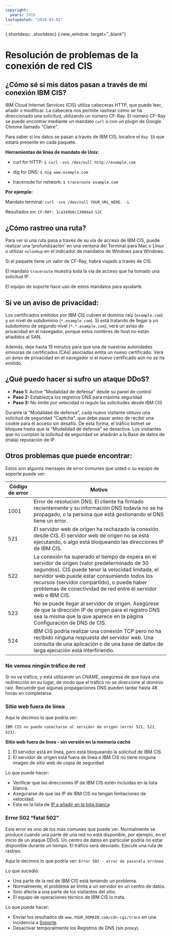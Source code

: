 ```yaml
---
copyright:
  years: 2018
lastupdated: "2018-03-02"
---
```


{:shortdesc: .shortdesc}
{:new_window: target="_blank"}

# Resolución de problemas de la conexión de red CIS

## ¿Cómo sé si mis datos pasan a través de mi conexión IBM CIS?

IBM Cloud Internet Services (CIS) utiliza cabeceras HTTP, que puede leer, añadir o modificar. La cabecera nos permite rastrear cómo se ha direccionado una solicitud, utilizando un número CF-Ray. El número CF-Ray se puede encontrar mediante un mandato `curl` o con un plugin de Google Chrome llamado "Claire".

Para saber si los datos se pasan a través de IBM CIS, localice el `Ray ID` que estará presente en cada paquete.

**Herramientas de línea de mandato de Unix:**

 * curl for HTTP:
`$ curl -vso /dev/null http://example.com`

 * dig for DNS:
`$ dig www.example.com`

 * traceroute for network:
`$ traceroute example.com`

**Por ejemplo:**

Mandato terminal: `curl -svo /dev/null YOUR_URL_HERE. -L`

Resultados en: `CF-RAY: 1ca349b6c1300da3-SJC`

## ¿Cómo rastreo una ruta?

Para ver si una ruta pasa a través de su vía de acceso de IBM CIS, puede realizar una ‘profundización’ en una ventana del Terminal para Mac o Linux
o utilizar `nslookup` en el indicador de mandatos de Windows para Windows.

Si el paquete tiene un valor de CF-Ray, habrá viajado a través de CIS.

El mandato `traceroute` muestra toda la vía de acceso que ha tomado una solicitud IP.

El equipo de soporte hace uso de estos mandatos para ayudarle.

## Si ve un aviso de privacidad:

Los certificados emitidos por IBM CIS cubren el dominio raíz (`example.com`) y un nivel de subdominio (`*.example.com`). Si está tratando de llegar a un subdominio de segundo nivel (`*.*.example.com`), verá un aviso de privacidad en el navegador, porque estos nombres de host no están añadidos al SAN.

Además, deje hasta 15 minutos para que una de nuestras autoridades emisoras de certificados (CAs) asociadas emita un nuevo certificado. Verá un aviso de privacidad en el navegador si el nuevo certificado aún no se ha emitido.

## ¿Qué puedo hacer si sufro un ataque DDoS?

 * **Paso 1:** Active "Modalidad de defensa" desde su panel de control
 * **Paso 2:** Establezca los registros DNS para máxima seguridad
 * **Paso 3:** No limite por velocidad ni regule las solicitudes desde IBM CIS
 
Durante la "Modalidad de defensa", cada nuevo visitante obtuvo una solicitud de seguridad "Captcha", que debe pasar antes de recibir una cookie para el acceso sin desafío. De esta forma, el tráfico botnet se bloquea hasta que la "Modalidad de defensa" se desactiva. Los visitantes que no cumplan la solicitud de seguridad se añadirán a la Base de datos de (mala) reputación de IP.

## Otros problemas que puede encontrar:

Estos son algunos mensajes de error comunes que usted o su equipo de soporte puede ver:

| Código de error    | Motivo |
| ------------- | ------------- |
| 1001  | Error de resolución DNS. El cliente ha firmado recientemente y su información DNS todavía no se ha propagado, o la persona que está gestionando el DNS tiene un error. |
| 521  | El servidor web de origen ha rechazado la conexión desde CIS. El servidor web de origen no se está ejecutando, o algo está bloqueando las direcciones IP de IBM CIS. |
| 522  | La conexión ha superado el tiempo de espera en el servidor de origen (valor predeterminado de 30 segundos). CIS puede tener la velocidad limitada, el servidor web puede estar consumiendo todos los recursos (servidor compartido), o puede haber problemas de conectividad de red entre el servidor web e IBM CIS. |
| 523  | No se puede llegar al servidor de origen. Asegúrese de que la dirección IP de origen para el registro DNS sea la misma que la que aparece en la página Configuración de DNS de CIS. |
| 524  | IBM CIS podría realizar una conexión TCP pero no ha recibido ninguna respuesta del servidor web. Una consulta de una aplicación o de una base de datos de larga ejecución está interfiriendo. |

### No vemos ningún tráfico de red

Si no ve tráfico, y está utilizando un CNAME, asegúrese de que haya una redirección en su lugar, de modo que el tráfico no se direccione al dominio raíz. Recuerde que algunas propagaciones DNS pueden tardar hasta 48 horas en completarse.

### Sitio web fuera de línea

Aquí le decimos lo que podría ver:

`IBM CIS no puede conectarse al servidor de origen (error 521, 522, 523)`.

**Sitio web fuera de línea - sin versión en la memoria caché**

1. El servidor está en línea, pero está bloqueando la solicitud de IBM CIS.
2. El servidor de origen está fuera de línea e IBM CIS no tiene ninguna imagen de sitio web de copia de seguridad 

Lo que puede hacer:

* Verificar que las direcciones IP de IBM CIS estén incluidas en la lista blanca.
* Asegurarse de que las IP de IBM CIS no tengan limitaciones de velocidad.
* Esta es la lista de [IP a añadir en la lista blanca](whitelisted-ips.html)

### Error 502 “fatal 502”

Este error es uno de los más comunes que puede ver. Normalmente se produce cuando una parte de una red no está disponible, por ejemplo, en el inicio de un ataque DDoS. Un centro de datos en particular podría no estar disponible durante un tiempo. El tráfico será desviado. Ejecute una ruta de rastreo. 

Aquí le decimos lo que podría ver: `Error 502 - error de pasarela errónea`

Lo que sucedió:

* Una parte de la red de IBM CIS está teniendo un problema.
* Normalmente, el problema se limita a un servidor en un centro de datos.
* Solo afecta a una parte de los visitantes del sitio.
* El equipo de operaciones técnico de IBM CIS lo trata.

Lo que puede hacer:

* Enviar los resultados de `www.YOUR_DOMAIN.com/cdn-cgi/trace` en una incidencia a [Soporte](https://console.bluemix.net/docs/support/index.html#contacting-support).
* Desactivar temporalmente los Registros de DNS (sin proxy).

